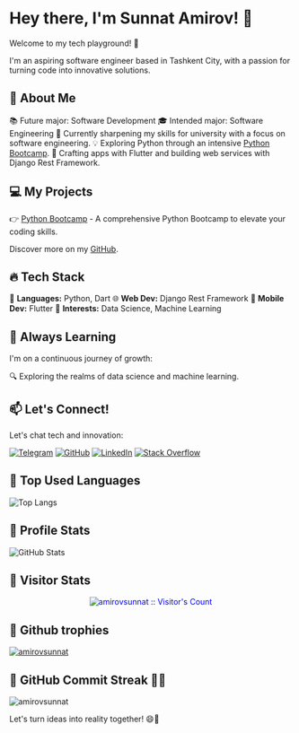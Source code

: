 <!-- Banner Image or Logo Here -->

# Hey there, I'm Sunnat Amirov! 👋

Welcome to my tech playground! 🚀

I'm an aspiring software engineer based in Tashkent City, with a passion for turning code into innovative solutions.

## 🌟 About Me

📚 Future major: Software Development
🎓 Intended major: Software Engineering
🚀 Currently sharpening my skills for university with a focus on software engineering.
💡 Exploring Python through an intensive [Python Bootcamp](https://github.com/amirovsunnat/python-bootcamp).
📱 Crafting apps with Flutter and building web services with Django Rest Framework.

## 💻 My Projects

👉 [Python Bootcamp](https://github.com/amirovsunnat/python-bootcamp) - A comprehensive Python Bootcamp to elevate your coding skills.

Discover more on my [GitHub](https://github.com/amirovsunnat).

## 🔥 Tech Stack

🐍 **Languages:** Python, Dart
🌐 **Web Dev:** Django Rest Framework
📱 **Mobile Dev:** Flutter
🧠 **Interests:** Data Science, Machine Learning

## 🌱 Always Learning

I'm on a continuous journey of growth:

🔍 Exploring the realms of data science and machine learning.

## 📫 Let's Connect!

Let's chat tech and innovation:

[![Telegram](https://img.shields.io/badge/Telegram-%40Amirov_Sunnat-blue)](https://t.me/Amirov_Sunnat)
[![GitHub](https://img.shields.io/badge/GitHub-amirovsunnat-green)](https://github.com/amirovsunnat)
[![LinkedIn](https://img.shields.io/badge/LinkedIn-SunnatAmirov-blue)](https://www.linkedin.com/in/sunnatbek-amirov-860307240)
[![Stack Overflow](https://img.shields.io/badge/Stack%20Overflow-sunnatamirov-orange)](https://stackoverflow.com/users/21975339/sunnat-amirov?tab=profile)

## 🌟 Top Used Languages

![Top Langs](https://github-readme-stats.vercel.app/api/top-langs/?username=amirovsunnat&theme=tokyonight)

## 🌟 Profile Stats

![GitHub Stats](https://github-readme-stats.vercel.app/api?username=amirovsunnat&show_icons=true&theme=tokyonight)

## 🌟 Visitor Stats

<p align="center"><img src="https://profile-counter.glitch.me/amirovsunnat/count.svg" alt="amirovsunnat :: Visitor's Count" style="color: blue;" /></p>

## 🌟 Github trophies 

<p align="left"> <a href="https://github.com/ryo-ma/github-profile-trophy"><img src="https://github-profile-trophy.vercel.app/?username=amirovsunnat" alt="amirovsunnat" /></a> </p>

## 🌟 GitHub Commit Streak 📆🔥

<p><img align="center" src="https://github-readme-streak-stats.herokuapp.com/?user=amirovsunnat&theme=dark" alt="amirovsunnat" /></p>

Let's turn ideas into reality together! 😄🚀

